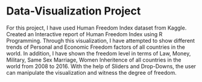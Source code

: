 # Data-Visualization Project
For this project, I have used Human Freedom Index dataset from Kaggle.
Created an Interactive report of Human Freedom Index using R Programming. 
Through this visualization, I have attempted to show different trends of Personal and Economic Freedom factors of all countries in the world.
In addition, I have shown the freedom level in terms of Law, Money, Military, Same Sex Marriage, Women Inheritence 
of all countries in the world from 2008 to 2016.
With the help of Sliders and Drop-Downs, the user can manipulate the visualization and witness the degree of freedom. 



